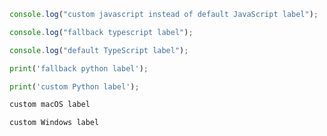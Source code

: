 ```js tab
console.log("custom javascript instead of default JavaScript label");
```

```typescript tab
console.log("fallback typescript label");
```

```ts tab
console.log("default TypeScript label");
```

```python tab
print('fallback python label');
```

```py tab
print('custom Python label');
```

```bash tab={"label":"macOS"}
custom macOS label
```

```bash tab={"label":"Windows"}
custom Windows label
```
